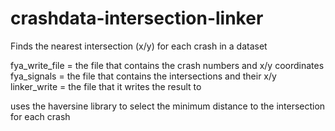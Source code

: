 # crashdata-intersection-linker
Finds the nearest intersection (x/y) for each crash in a dataset

fya_write_file = the file that contains the crash numbers and x/y coordinates
fya_signals = the file that contains the intersections and their x/y
linker_write = the file that it writes the result to

uses the haversine library to select the minimum distance to the intersection for each crash
